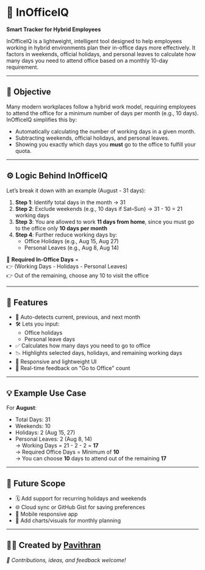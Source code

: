 # 🧠 InOfficeIQ

**Smart Tracker for Hybrid Employees**

InOfficeIQ is a lightweight, intelligent tool designed to help employees working in hybrid environments plan their in-office days more effectively. It factors in weekends, official holidays, and personal leaves to calculate how many days you need to attend office based on a monthly 10-day requirement.

---

## 🎯 Objective

Many modern workplaces follow a hybrid work model, requiring employees to attend the office for a minimum number of days per month (e.g., 10 days). InOfficeIQ simplifies this by:

- Automatically calculating the number of working days in a given month.
- Subtracting weekends, official holidays, and personal leaves.
- Showing you exactly which days you **must** go to the office to fulfill your quota.

---

## ⚙️ Logic Behind InOfficeIQ

Let’s break it down with an example (August - 31 days):

1. **Step 1**: Identify total days in the month → 31
2. **Step 2**: Exclude weekends (e.g., 10 days if Sat–Sun) → 31 - 10 = 21 working days
3. **Step 3**: You are allowed to work **11 days from home**, since you must go to the office only **10 days per month**
4. **Step 4**: Further reduce working days by:
   - Office Holidays (e.g., Aug 15, Aug 27)
   - Personal Leaves (e.g., Aug 8, Aug 14)

🧮 **Required In-Office Days** =  
👉 (Working Days - Holidays - Personal Leaves)  
👉 Out of the remaining, choose any 10 to visit the office

---

## 🧰 Features

- 📆 Auto-detects current, previous, and next month
- 🛠️ Lets you input:
  - Office holidays
  - Personal leave days
- ✅ Calculates how many days you need to go to office
- 📉 Highlights selected days, holidays, and remaining working days
- 🚀 Responsive and lightweight UI
- 🔄 Real-time feedback on "Go to Office" count

---

## 💡 Example Use Case

For **August**:
- Total Days: 31  
- Weekends: 10  
- Holidays: 2 (Aug 15, 27)  
- Personal Leaves: 2 (Aug 8, 14)  
→ Working Days = 21 - 2 - 2 = **17**  
→ Required Office Days = Minimum of **10**  
→ You can choose **10** days to attend out of the remaining **17**

---

## 🚀 Future Scope

- 🗓️ Add support for recurring holidays and weekends
- 🌐 Cloud sync or GitHub Gist for saving preferences
- 📱 Mobile responsive app
- 🧩 Add charts/visuals for monthly planning

---

## 🧑‍💻 Created by [Pavithran](https://github.com/Pavithran-P12)  
_💖 Contributions, ideas, and feedback welcome!_

